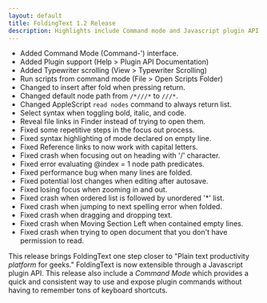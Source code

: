 ```yaml
---
layout: default
title: FoldingText 1.2 Release
description: Highlights include Command mode and Javascript plugin API.
---
```


- Added Command Mode (Command-') interface.
- Added Plugin support (Help > Plugin API Documentation)
- Added Typewriter scrolling (View > Typewriter Scrolling)
- Run scripts from command mode (File > Open Scripts Folder)
- Changed to insert after fold when pressing return.
- Changed default node path from `/*///*` to `///*`.
- Changed AppleScript `read nodes` command to always return list.
- Select syntax when toggling bold, italic, and code.
- Reveal file links in Finder instead of trying to open them.
- Fixed some repetitive steps in the focus out process.
- Fixed syntax highlighting of mode declared on empty line.
- Fixed Reference links to now work with capital letters.
- Fixed crash when focusing out on heading with '/' character.
- Fixed error evaluating @index = 1 node path predicates.
- Fixed performance bug when many lines are folded.
- Fixed potential lost changes when editing after autosave.
- Fixed losing focus when zooming in and out.
- Fixed crash when ordered list is followed by unordered '\*' list.
- Fixed crash when jumping to next spelling error when folded.
- Fixed crash when dragging and dropping text.
- Fixed crash when Moving Section Left when contained empty lines.
- Fixed crash when trying to open document that you don't have permission to read.

This release brings FoldingText one step closer to "Plain text productivity *platform* for geeks." FoldingText is now extensible through a Javascript plugin API. This release also include a *Command Mode* which provides a quick and consistent way to use and expose plugin commands without having to remember tons of keyboard shortcuts.